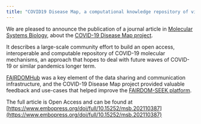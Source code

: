 ```yaml
---
title: "COVID19 Disease Map, a computational knowledge repository of virus–host interaction mechanisms"
---
```


We are pleased to announce the publication of a journal article
in [Molecular Systems Biology](https://www.embopress.org/doi/full/10.15252/msb.202110387), about
the [COVID-19 Disease Map project](https://fairdomhub.org/projects/190).

It describes a large-scale community effort to build an open access, interoperable and computable repository of COVID-19
molecular mechanisms, an approach that hopes to deal with future waves of COVID-19 or similar pandemics longer term.

[FAIRDOMHub](/fairdomhub) was a key element of the data sharing and communication infrastructure, and the COVID-19 Disease Map project
provided valuable feedback and use-cases that helped improve the [FAIRDOM-SEEK platform](/fairdom_framework).

The full article is Open Access and can be found
at [https://www.embopress.org/doi/full/10.15252/msb.202110387](https://www.embopress.org/doi/full/10.15252/msb.202110387)
